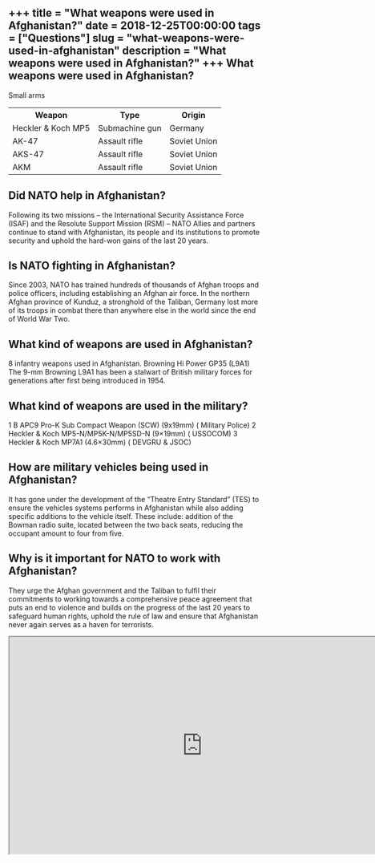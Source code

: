 +++
title = "What weapons were used in Afghanistan?"
date = 2018-12-25T00:00:00
tags = ["Questions"]
slug = "what-weapons-were-used-in-afghanistan"
description = "What weapons were used in Afghanistan?"
+++
What weapons were used in Afghanistan?
--------------------------------------

Small arms

<table><tr><th>Weapon</th><th>Type</th><th>Origin</th></tr><tr><td>Heckler &amp; Koch MP5</td><td>Submachine gun</td><td>Germany</td></tr><tr><td>AK-47</td><td>Assault rifle</td><td>Soviet Union</td></tr><tr><td>AKS-47</td><td>Assault rifle</td><td>Soviet Union</td></tr><tr><td>AKM</td><td>Assault rifle</td><td>Soviet Union</td></tr></table>

Did NATO help in Afghanistan?
-----------------------------

Following its two missions – the International Security Assistance Force (ISAF) and the Resolute Support Mission (RSM) – NATO Allies and partners continue to stand with Afghanistan, its people and its institutions to promote security and uphold the hard-won gains of the last 20 years.

Is NATO fighting in Afghanistan?
--------------------------------

Since 2003, NATO has trained hundreds of thousands of Afghan troops and police officers, including establishing an Afghan air force. In the northern Afghan province of Kunduz, a stronghold of the Taliban, Germany lost more of its troops in combat there than anywhere else in the world since the end of World War Two.

What kind of weapons are used in Afghanistan?
---------------------------------------------

8 infantry weapons used in Afghanistan. Browning Hi Power GP35 (L9A1) The 9-mm Browning L9A1 has been a stalwart of British military forces for generations after first being introduced in 1954.

What kind of weapons are used in the military?
----------------------------------------------

1 B APC9 Pro-K Sub Compact Weapon (SCW) (9x19mm) ( Military Police) 2 Heckler &amp; Koch MP5-N/MP5K-N/MP5SD-N (9×19mm) ( USSOCOM) 3 Heckler &amp; Koch MP7A1 (4.6×30mm) ( DEVGRU &amp; JSOC)

How are military vehicles being used in Afghanistan?
----------------------------------------------------

It has gone under the development of the “Theatre Entry Standard” (TES) to ensure the vehicles systems performs in Afghanistan while also adding specific additions to the vehicle itself. These include: addition of the Bowman radio suite, located between the two back seats, reducing the occupant amount to four from five.

Why is it important for NATO to work with Afghanistan?
------------------------------------------------------

They urge the Afghan government and the Taliban to fulfil their commitments to working towards a comprehensive peace agreement that puts an end to violence and builds on the progress of the last 20 years to safeguard human rights, uphold the rule of law and ensure that Afghanistan never again serves as a haven for terrorists.

<iframe allow="accelerometer; autoplay; clipboard-write; encrypted-media; gyroscope; picture-in-picture" allowfullscreen="" class="__youtube_prefs__  epyt-is-override  no-lazyload" data-no-lazy="1" data-origheight="433" data-origwidth="770" data-skipgform_ajax_framebjll="" height="433" id="_ytid_55339" loading="lazy" src="https://www.youtube.com/embed/KbDynCbNcuM?enablejsapi=1&autoplay=0&cc_load_policy=0&cc_lang_pref=&iv_load_policy=1&loop=0&modestbranding=0&rel=1&fs=1&playsinline=0&autohide=2&theme=dark&color=red&controls=1&" title="YouTube player" width="770"></iframe>